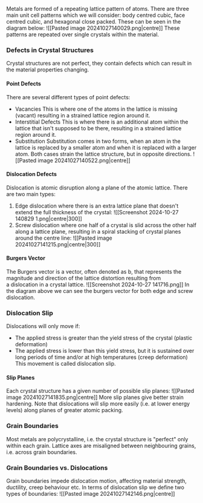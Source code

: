 Metals are formed of a repeating lattice pattern of atoms. There are three main unit cell patterns which we will consider: body centred cubic, face centred cubic, and hexagonal close packed. These can be seen in the diagram below:
![[Pasted image 20241027140029.png|centre]]
These patterns are repeated over single crystals within the material.
### Defects in Crystal Structures
Crystal structures are not perfect, they contain defects which can result in the material properties changing.
#### Point Defects
There are several different types of point defects:
- Vacancies
	This is where one of the atoms in the lattice is missing (vacant) resulting in a strained lattice region around it.
- Interstitial Defects
	This is where there is an additional atom within the lattice that isn't supposed to be there, resulting in a strained lattice region around it.
- Substitution
	Substitution comes in two forms, when an atom in the lattice is replaced by a smaller atom and when it is replaced with a larger atom.
	Both cases strain the lattice structure, but in opposite directions.
![[Pasted image 20241027140522.png|centre]]
#### Dislocation Defects
Dislocation is atomic disruption along a plane of the atomic lattice. There are two main types:
1) Edge dislocation where there is an extra lattice plane that doesn't extend the full thickness of the crystal:
![[Screenshot 2024-10-27 140829 1.png|centre|300]]
2) Screw dislocation where one half of a crystal is slid across the other half along a lattice plane, resulting in a spiral stacking of crystal planes around the centre line:
![[Pasted image 20241027141215.png|centre|300]]


#### Burgers Vector
The Burgers vector is a vector, often denoted as b, that represents the magnitude and direction of the lattice distortion resulting from a dislocation in a crystal lattice.
![[Screenshot 2024-10-27 141716.png]]
In the diagram above we can see the burgers vector for both edge and screw dislocation.
### Dislocation Slip
Dislocations will only move if:
- The applied stress is greater than the yield stress of the crystal (plastic deformation)
- The applied stress is lower than this yield stress, but it is sustained over long periods of time and/or at high temperatures (creep deformation)
This movement is called dislocation slip.
#### Slip Planes
Each crystal structure has a given number of possible slip planes:
![[Pasted image 20241027141835.png|centre]]
More slip planes give better strain hardening.
Note that dislocations will slip more easily (i.e. at lower energy levels) along planes of greater atomic packing.
### Grain Boundaries
Most metals are polycrystalline, i.e. the crystal structure is "perfect" only within each grain.
Lattice axes are misaligned between neighbouring grains, i.e. across grain boundaries.
### Grain Boundaries vs. Dislocations
Grain boundaries impede dislocation motion, affecting material strength, ductility, creep behaviour etc.
In terms of dislocation slip we define two types of boundaries:
![[Pasted image 20241027142146.png|centre]]
